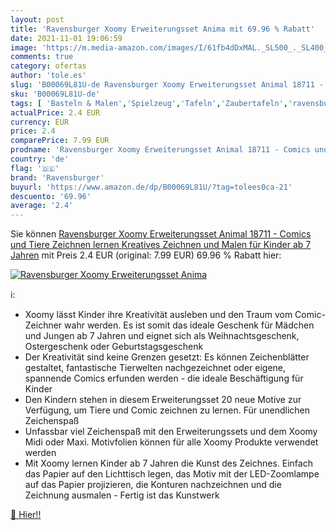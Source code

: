 ```yaml
---
layout: post
title: 'Ravensburger Xoomy Erweiterungsset Anima mit 69.96 % Rabatt'
date: 2021-11-01 19:06:59
image: 'https://m.media-amazon.com/images/I/61fb4dDxMAL._SL500_._SL400_.jpg'
comments: true
category: ofertas
author: 'tole.es'
slug: 'B00069L81U-de Ravensburger Xoomy Erweiterungsset Animal 18711 - Comics...'
sku: 'B00069L81U-de'
tags: [ 'Basteln & Malen','Spielzeug','Tafeln','Zaubertafeln','ravensburger', ]
actualPrice: 2.4 EUR
currency: EUR
price: 2.4
comparePrice: 7.99 EUR
prodname: 'Ravensburger Xoomy Erweiterungsset Animal 18711 - Comics und Tiere Zeichnen lernen  Kreatives Zeichnen und Malen für Kinder ab 7 Jahren'
country: 'de'
flag: '🇩🇪'
brand: 'Ravensburger'
buyurl: 'https://www.amazon.de/dp/B00069L81U/?tag=tolees0ca-21'
descuento: '69.96'
average: '2.4'
---
```


Sie können [Ravensburger Xoomy Erweiterungsset Animal 18711 - Comics und Tiere Zeichnen lernen  Kreatives Zeichnen und Malen für Kinder ab 7 Jahren](https://www.amazon.de/dp/B00069L81U/?tag=tolees0ca-21) mit Preis 2.4 EUR (original: 7.99 EUR) 69.96 % Rabatt hier:

[![Ravensburger Xoomy Erweiterungsset Anima](https://m.media-amazon.com/images/I/61fb4dDxMAL._SL500_._SL400_.jpg)](https://www.amazon.de/dp/B00069L81U/?tag=tolees0ca-21)

ℹ️:

- Xoomy lässt Kinder ihre Kreativität ausleben und den Traum vom Comic-Zeichner wahr werden. Es ist somit das ideale Geschenk für Mädchen und Jungen ab 7 Jahren und eignet sich als Weihnachtsgeschenk, Ostergeschenk oder Geburtstagsgeschenk
- Der Kreativität sind keine Grenzen gesetzt: Es können Zeichenblätter gestaltet, fantastische Tierwelten nachgezeichnet oder eigene, spannende Comics erfunden werden - die ideale Beschäftigung für Kinder
- Den Kindern stehen in diesem Erweiterungsset 20 neue Motive zur Verfügung, um Tiere und Comic zeichnen zu lernen. Für unendlichen Zeichenspaß
- Unfassbar viel Zeichenspaß mit den Erweiterungssets und dem Xoomy Midi oder Maxi. Motivfolien können für alle Xoomy Produkte verwendet werden
- Mit Xoomy lernen Kinder ab 7 Jahren die Kunst des Zeichnes. Einfach das Papier auf den Lichttisch legen, das Motiv mit der LED-Zoomlampe auf das Papier projizieren, die Konturen nachzeichnen und die Zeichnung ausmalen - Fertig ist das Kunstwerk

[🛒 Hier!!](https://www.amazon.de/dp/B00069L81U/?tag=tolees0ca-21)
